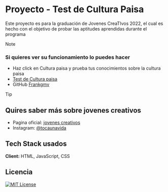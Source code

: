 # Proyecto - Test de Cultura Paisa

Este proyecto es para la graduación de Jovenes CreaTIvos 2022, el cual es hecho con el objetivo de probar las aptitudes aprendidas durante el programa

> [!Note]
> ### Si quieres ver su funcionamiento lo puedes hacer
> - Haz click en Cultura paisa y prueba tus conocimientos sobre la cultura paisa
> - [Test de Cultura paisa](https://frankgmv.github.io/quiz_jc/)
> - GitHub [Frankgmv](https://github.com/Frankgmv/)


> [!Tip]
> ## Quires saber más sobre jovenes creativos
> - Pagina oficial: [jovenes creativos](https://jovenes.tocaunavida.org/)
> - Instagram: [@tocaunavida](https://www.instagram.com/tocaunavida/)


## Tech Stack usados

**Client:** HTML, JavaScript, CSS

## Licencia
[![MIT License](https://img.shields.io/badge/License-MIT-green.svg)](https://choosealicense.com/licenses/mit/)

